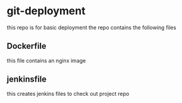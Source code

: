 # git-deployment
this repo is for basic deployment
the repo contains the following files

## Dockerfile
this file contains an nginx image

## jenkinsfile
this creates jenkins files to check out project repo